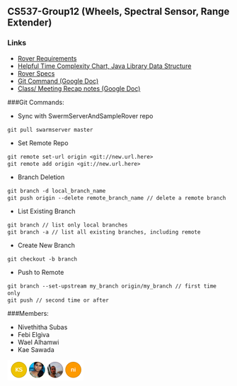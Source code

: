## CS537-Group12 (Wheels,	Spectral Sensor,	Range Extender)
### Links
- <a href="http://csns.calstatela.edu/site/s16/cs537-1/item/5402135" target="_blank">Rover Requirements</a>
- <a href="http://bit.ly/1SB3qat" target="_blank">Helpful Time Complexity Chart, Java Library Data Structure</a>
- <a href="http://bit.ly/1QnSPYJ" target="_blank">Rover Specs</a>
- <a href="http://bit.ly/23FXbY5" target="_blank">Git Command (Google Doc)</a>
- <a href="http://bit.ly/1qPuqH0 " target="_blank">Class/ Meeting Recap notes (Google Doc)</a>

###Git Commands:
* Sync with SwermServerAndSampleRover repo
```
git pull swarmserver master
```
* Set Remote Repo
```
git remote set-url origin <git://new.url.here>
git remote add origin <git://new.url.here>
```


* Branch Deletion
```
git branch -d local_branch_name
git push origin --delete remote_branch_name // delete a remote branch 
```


* List Existing Branch
```
git branch // list only local branches
git branch -a // list all existing branches, including remote
```

* Create New Branch
```
git checkout -b branch 
```


* Push to Remote
```
git branch --set-upstream my_branch origin/my_branch // first time only
git push // second time or after
```

###Members:
* Nivethitha Subas
* Febi Elgiva
* Wael Alhamwi
* Kae Sawada

![Group 12 members](
https://github.com/ks1k1/cs537-ks1k1/blob/master/images/members.PNG)
